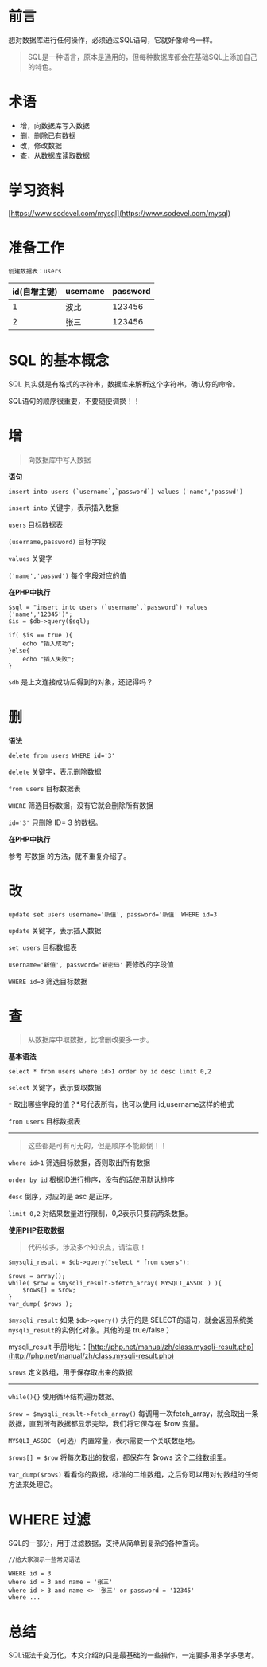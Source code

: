 # 前言

想对数据库进行任何操作，必须通过SQL语句，它就好像命令一样。

> SQL是一种语言，原本是通用的，但每种数据库都会在基础SQL上添加自己的特色。

# 术语

- 增，向数据库写入数据
- 删，删除已有数据
- 改，修改数据
- 查，从数据库读取数据

# 学习资料

[https://www.sodevel.com/mysql](https://www.sodevel.com/mysql)

# 准备工作

```
创建数据表：users
```

id(自增主键) | username | password
------------|------------|------------
1|波比|123456
2|张三|123456

# SQL 的基本概念

SQL 其实就是有格式的字符串，数据库来解析这个字符串，确认你的命令。

SQL语句的顺序很重要，不要随便调换！！

# 增

> 向数据库中写入数据

**语句**

```
insert into users (`username`,`password`) values ('name','passwd')
```

```insert into``` 关键字，表示插入数据

```users``` 目标数据表

```(username,password)``` 目标字段

```values``` 关键字

```('name','passwd')``` 每个字段对应的值

**在PHP中执行**

```
$sql = "insert into users (`username`,`password`) values ('name','12345')";
$is = $db->query($sql);

if( $is == true ){
    echo "插入成功";
}else{
    echo "插入失败";
}
```

```$db``` 是上文连接成功后得到的对象，还记得吗？

# 删

**语法**

```
delete from users WHERE id='3'
```

```delete``` 关键字，表示删除数据

```from users``` 目标数据表

```WHERE``` 筛选目标数据，没有它就会删除所有数据

```id='3'``` 只删除 ID= 3 的数据。

**在PHP中执行**

参考 写数据 的方法，就不重复介绍了。

# 改


```
update set users username='新值', password='新值' WHERE id=3
```

```update``` 关键字，表示插入数据

```set users``` 目标数据表

```username='新值', password='新密码'``` 要修改的字段值

```WHERE id=3``` 筛选目标数据

# 查

> 从数据库中取数据，比增删改要多一步。

**基本语法**

```
select * from users where id>1 order by id desc limit 0,2
```

```select``` 关键字，表示要取数据

```*``` 取出哪些字段的值？*号代表所有，也可以使用 id,username这样的格式

```from users``` 目标数据表

---

> 这些都是可有可无的，但是顺序不能颠倒！！

```where id>1``` 筛选目标数据，否则取出所有数据

```order by id``` 根据ID进行排序，没有的话使用默认排序

```desc``` 倒序，对应的是 asc 是正序。

```limit 0,2``` 对结果数量进行限制，0,2表示只要前两条数据。

**使用PHP获取数据**

> 代码较多，涉及多个知识点，请注意！

```
$mysqli_result = $db->query("select * from users");

$rows = array();
while( $row = $mysqli_result->fetch_array( MYSQLI_ASSOC ) ){
    $rows[] = $row;
}
var_dump( $rows );
```

```$mysqli_result``` 如果 ```$db->query()``` 执行的是 SELECT的语句，就会返回系统类```mysqli_result```的实例化对象。其他的是 true/false ）

mysqli_result 手册地址：[http://php.net/manual/zh/class.mysqli-result.php](http://php.net/manual/zh/class.mysqli-result.php)

```$rows``` 定义数组，用于保存取出来的数据

---

```while(){}``` 使用循环结构遍历数据。

```$row = $mysqli_result->fetch_array()``` 每调用一次fetch_array，就会取出一条数据，直到所有数据都显示完毕，我们将它保存在 $row 变量。

```MYSQLI_ASSOC``` （可选）内置常量，表示需要一个关联数组地。

```$rows[] = $row``` 将每次取出的数据，都保存在 $rows 这个二维数组里。

```var_dump($rows)``` 看看你的数据，标准的二维数组，之后你可以用对付数组的任何方法来处理它。

# WHERE 过滤

SQL的一部分，用于过滤数据，支持从简单到复杂的各种查询。

```
//给大家演示一些常见语法

WHERE id = 3
where id = 3 and name = '张三'
where id > 3 and name <> '张三' or password = '12345'
where ...
```

# 总结

SQL语法千变万化，本文介绍的只是最基础的一些操作，一定要多用多学多思考。

